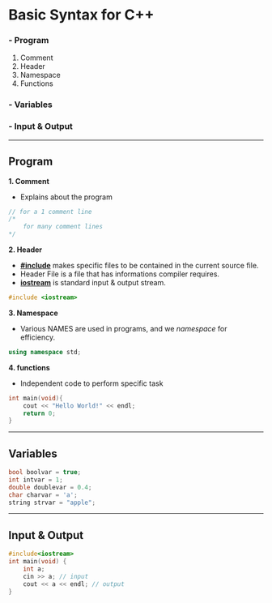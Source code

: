 # Basic Syntax for C++

### - Program
1. Comment
2. Header
3. Namespace
4. Functions
### - Variables
### - Input & Output
---
## Program

**1. Comment**
- Explains about the program
```cpp
// for a 1 comment line
/*
    for many comment lines
*/
```

**2. Header**
- <b><u>#include</u></b> makes specific files to be contained in the current source file. 
- Header File is a file that has informations compiler requires.
- <b><u>iostream</b></u> is standard input & output stream.
```cpp
#include <iostream>
```

**3. Namespace**
- Various NAMES are used in programs, and we *namespace* for efficiency.
```cpp
using namespace std;
```

**4. functions**
- Independent code to perform specific task
```cpp
int main(void){
    cout << "Hello World!" << endl;
    return 0; 
}
```
---
## Variables
```cpp
bool boolvar = true;
int intvar = 1;
double doublevar = 0.4;
char charvar = 'a';
string strvar = "apple";
```
---
## Input & Output
```cpp
#include<iostream>
int main(void) {
    int a;
    cin >> a; // input
    cout << a << endl; // output
}
```